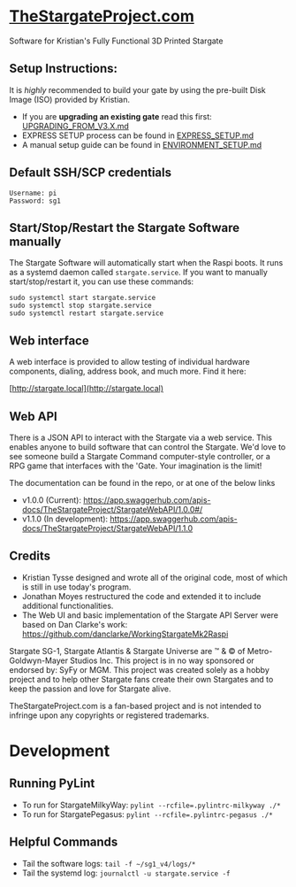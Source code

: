 # [TheStargateProject.com](https://TheStargateProject.com)
Software for Kristian's Fully Functional 3D Printed Stargate

## Setup Instructions:
It is _highly_ recommended to build your gate by using the pre-built Disk Image (ISO) provided by Kristian.
 - If you are **upgrading an existing gate** read this first: [UPGRADING_FROM_V3.X.md](UPGRADING_FROM_V3.X.md)
 - EXPRESS SETUP process can be found in [EXPRESS_SETUP.md](EXPRESS_SETUP.md)
 - A manual setup guide can be found in [ENVIRONMENT_SETUP.md](ENVIRONMENT_SETUP.md)

## Default SSH/SCP credentials
```
Username: pi
Password: sg1
```

## Start/Stop/Restart the Stargate Software manually
The Stargate Software will automatically start when the Raspi boots. It runs as a systemd daemon called `stargate.service`. If you want to manually start/stop/restart it, you can use these commands:
```
sudo systemctl start stargate.service
sudo systemctl stop stargate.service
sudo systemctl restart stargate.service
```

## Web interface
A web interface is provided to allow testing of individual hardware components, dialing, address book, and much more. Find it here:

[http://stargate.local](http://stargate.local)

## Web API
There is a JSON API to interact with the Stargate via a web service. This enables anyone to build software that can control the Stargate. We'd love to see someone build a Stargate Command computer-style controller, or a RPG game that interfaces with the 'Gate. Your imagination is the limit!

The documentation can be found in the repo, or at one of the below links

- v1.0.0 (Current): https://app.swaggerhub.com/apis-docs/TheStargateProject/StargateWebAPI/1.0.0#/
- v1.1.0 (In development): https://app.swaggerhub.com/apis-docs/TheStargateProject/StargateWebAPI/1.1.0

## Credits
- Kristian Tysse designed and wrote all of the original code, most of which is still in use today's program.
- Jonathan Moyes restructured the code and extended it to include additional functionalities.
- The Web UI and basic implementation of the Stargate API Server were based on Dan Clarke's work: https://github.com/danclarke/WorkingStargateMk2Raspi

Stargate SG-1, Stargate Atlantis & Stargate Universe are ™ & © of Metro-Goldwyn-Mayer Studios Inc.  This project is in no way sponsored or endorsed by: SyFy or MGM. This project was created solely as a hobby project and to help other Stargate fans create their own Stargates and to keep the passion and love for Stargate alive.

TheStargateProject.com is a fan-based project and is not intended to infringe upon any copyrights or registered trademarks.

# Development
## Running PyLint
 - To run for StargateMilkyWay: `pylint --rcfile=.pylintrc-milkyway ./*`
 - To run for StargatePegasus:  `pylint --rcfile=.pylintrc-pegasus ./*`

## Helpful Commands
 - Tail the software logs: `tail -f ~/sg1_v4/logs/*`
 - Tail the systemd log: `journalctl -u stargate.service -f`